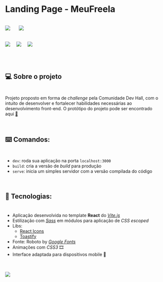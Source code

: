# Landing Page - MeuFreela
<br/>

<div>
<img src="https://img.shields.io/github/license/ManuCoutinho/manucoutinho.github.io.svg"style="margin-right: 24px"/>
<img src="https://img.shields.io/website-up-down-green-red/http/monip.org.svg"/>
</div>

<br/>
<div style="margin: 16px 0px"> 
<img src="https://img.shields.io/badge/HTML5-E34F26?style=for-the-badge&logo=html5&logoColor=white" style="margin-right: 16px"/> 
<img src="https://img.shields.io/badge/Sass-CC6699?style=for-the-badge&logo=sass&logoColor=white" style="margin-right: 16px"/> 
<img src="https://img.shields.io/badge/React-20232A?style=for-the-badge&logo=react&logoColor=61DAFB" style="margin-right: 16px"/>
</div>
<br/>
<br/>

## 💻 Sobre o projeto
#

Projeto proposto em forma de _challenge_ pela Comunidade Dev Hall, com o intuito de desenvolver e fortalecer habilidades necessárias ao desenvolvimento front-end. O protótipo do projeto pode ser encontrado aqui [🔗](https://github.com/mateusavila/dev-hall-front-end-1)

<br/>

## ⌨️ Comandos:
#
* `dev`: roda sua aplicação na porta `localhost:3000`
* `build`: cria a versão de _build_ para produção
* `serve`: inicia um simples servidor com a versão compilada do código

<br/>

## 🔨 Tecnologias:
#
* Aplicação desenvolvida no template __React__ do [_Vite.js_](https://vitejs.dev/)
* Estilização com [_Sass_](https://sass-lang.com/) em módulos para aplicação de _CSS escoped_
* Libs:
   * [React Icons](https://react-icons.github.io/react-icons/)
   * [Toastify](https://fkhadra.github.io/react-toastify/introduction)
* Fonte: Roboto by [_Google Fonts_](https://fonts.google.com/)
* Animações com _CSS3_ 🎞️
* Interface adaptada para dispositivos mobile 📱

<br/>
<br/>
<div>
<img src="http://ForTheBadge.com/images/badges/built-with-love.svg"/>
</div>

